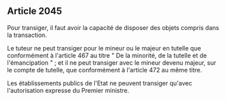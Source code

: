 Article 2045
----
Pour transiger, il faut avoir la capacité de disposer des objets compris dans la
transaction.

Le tuteur ne peut transiger pour le mineur ou le majeur en tutelle que
conformément à l'article 467 au titre " De la minorité, de la tutelle et de
l'émancipation " ; et il ne peut transiger avec le mineur devenu majeur, sur le
compte de tutelle, que conformément à l'article 472 au même titre.

Les établissements publics de l'Etat ne peuvent transiger qu'avec l'autorisation
expresse du Premier ministre.
